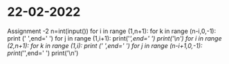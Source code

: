 # 22-02-2022
Assignment -2
n=int(input())
for i in range (1,n+1):
    for k in range (n-i,0,-1):
        print (' ',end=' ')
    for j in range (1,i+1):
        print('*',end='   ')
    print('\n')
for i in range (2,n+1):
    for k in range (1,i):
        print (' ',end=' ')
    for j in range (n-i+1,0,-1):
        print('*',end='   ')
    print('\n')
